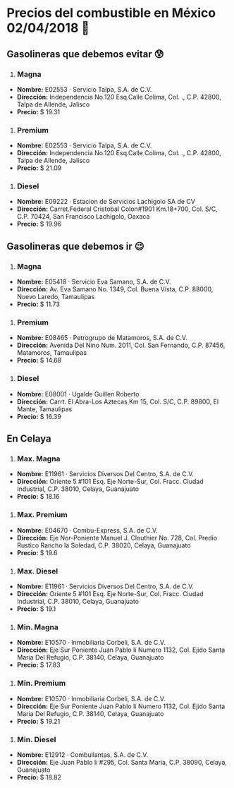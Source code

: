 # Precios del combustible en México 02/04/2018 :car:

## Gasolineras que debemos evitar :cold_sweat:
1. ### Magna
  * **Nombre:** E02553 · Servicio Talpa, S.A. de C.V.
  * **Dirección:** Independencia No.120 Esq.Calle Colima, Col. ., C.P. 42800, Talpa de Allende, Jalisco
  * **Precio:** $ 19.31

1. ### Premium
  * **Nombre:** E02553 · Servicio Talpa, S.A. de C.V.
  * **Dirección:** Independencia No.120 Esq.Calle Colima, Col. ., C.P. 42800, Talpa de Allende, Jalisco
  * **Precio:** $ 21.09

1. ### Diesel
  * **Nombre:** E09222 · Estacion de Servicios Lachigolo SA de CV
  * **Dirección:** Carret.Federal Cristobal Colon#1901 Km.18+700, Col. S/C, C.P. 70424, San Francisco Lachigolo, Oaxaca
  * **Precio:** $ 19.96


## Gasolineras que debemos ir :wink:
1. ### Magna
  * **Nombre:** E05418 · Servicio Eva Samano, S.A. de C.V.
  * **Dirección:** Av. Eva Samano No. 1349, Col. Buena Vista, C.P. 88000, Nuevo Laredo, Tamaulipas
  * **Precio:** $ 11.73

1. ### Premium
  * **Nombre:** E08465 · Petrogrupo de Matamoros, S.A. de C.V.
  * **Dirección:** Avenida Del Nino Num. 2011, Col. San Fernando, C.P. 87456, Matamoros, Tamaulipas
  * **Precio:** $ 14.68

1. ### Diesel
  * **Nombre:** E08001 · Ugalde Guillen Roberto
  * **Dirección:** Carrt. El Abra-Los Aztecas Km 15, Col. S/C, C.P. 89800, El Mante, Tamaulipas
  * **Precio:** $ 16.39


## En Celaya
1. ### Max. Magna
  * **Nombre:** E11961 · Servicios Diversos Del Centro, S.A. de C.V.
  * **Dirección:** Oriente 5 #101 Esq. Eje Norte-Sur, Col. Fracc. Ciudad Industrial, C.P. 38010, Celaya, Guanajuato
  * **Precio:** $ 18.16

1. ### Max. Premium
  * **Nombre:** E04670 · Combu-Express, S.A. de C.V.
  * **Dirección:** Eje Nor-Poniente Manuel J. Clouthier No. 728, Col. Predio Rustico Rancho la Soledad, C.P. 38020, Celaya, Guanajuato
  * **Precio:** $ 19.6

1. ### Max. Diesel
  * **Nombre:** E11961 · Servicios Diversos Del Centro, S.A. de C.V.
  * **Dirección:** Oriente 5 #101 Esq. Eje Norte-Sur, Col. Fracc. Ciudad Industrial, C.P. 38010, Celaya, Guanajuato
  * **Precio:** $ 19.1

1. ### Min. Magna
  * **Nombre:** E10570 · Inmobiliaria Corbeli, S.A. de C.V.
  * **Dirección:** Eje Sur Poniente Juan Pablo Ii Numero 1132, Col. Ejido Santa Maria Del Refugio, C.P. 38140, Celaya, Guanajuato
  * **Precio:** $ 17.83

1. ### Min. Premium
  * **Nombre:** E10570 · Inmobiliaria Corbeli, S.A. de C.V.
  * **Dirección:** Eje Sur Poniente Juan Pablo Ii Numero 1132, Col. Ejido Santa Maria Del Refugio, C.P. 38140, Celaya, Guanajuato
  * **Precio:** $ 19.21

1. ### Min. Diesel
  * **Nombre:** E12912 · Combullantas, S.A. de C.V.
  * **Dirección:** Eje Juan Pablo Ii #295, Col. Santa Maria, C.P. 38090, Celaya, Guanajuato
  * **Precio:** $ 18.82